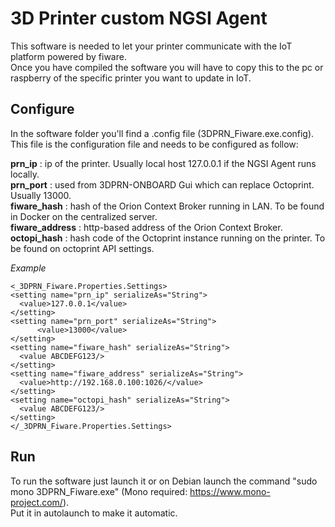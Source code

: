 # 3D Printer custom NGSI Agent

This software is needed to let your printer communicate with the IoT platform powered by fiware.  
Once you have compiled the software you will have to copy this to the pc or raspberry of the specific printer you want to update in IoT.  
  
## Configure  
In the software folder you'll find a .config file (3DPRN_Fiware.exe.config). This file is the configuration file and needs to be configured as follow:  
  
**prn_ip** : ip of the printer. Usually local host 127.0.0.1 if the NGSI Agent runs locally.  
**prn_port** : used from 3DPRN-ONBOARD Gui which can replace Octoprint. Usually 13000.  
**fiware_hash** : hash of the Orion Context Broker running in LAN. To be found in Docker on the centralized server.  
**fiware_address** : http-based address of the Orion Context Broker.  
**octopi_hash** : hash code of the Octoprint instance running on the printer. To be found on octoprint API settings.  
  
*Example*  
  
```
<_3DPRN_Fiware.Properties.Settings>  
<setting name="prn_ip" serializeAs="String">  
  <value>127.0.0.1</value>  
</setting>  
<setting name="prn_port" serializeAs="String">  
      <value>13000</value>  
</setting>  
<setting name="fiware_hash" serializeAs="String">  
  <value ABCDEFG123/>  
</setting>  
<setting name="fiware_address" serializeAs="String">  
  <value>http://192.168.0.100:1026/</value>  
</setting>  
<setting name="octopi_hash" serializeAs="String">  
  <value ABCDEFG123/>  
</setting>  
</_3DPRN_Fiware.Properties.Settings>  
```
  
## Run  
To run the software just launch it or on Debian launch the command "sudo mono 3DPRN_Fiware.exe" (Mono required: https://www.mono-project.com/).  
Put it in autolaunch to make it automatic.  
